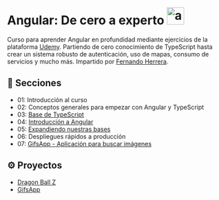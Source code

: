 # Angular: De cero a experto <a href="https://emoji.gg/emoji/6573_angular"><img src="https://cdn3.emoji.gg/emojis/6573_angular.png" width="40" height="40" alt="angular"></a>
Curso para aprender Angular en profundidad mediante ejercicios de la plataforma [Udemy](https://www.udemy.com/course/angular-fernando-herrera/?src=sac&kw=angular+de+cero). Partiendo de cero conocimiento de TypeScript hasta crear un sistema robusto de autenticación, uso de mapas, consumo de servicios y mucho más. Impartido por [Fernando Herrera](https://github.com/Klerith).

## 📖 Secciones 
- 01: Introducción al curso
- 02: Conceptos generales para empezar con Angular y TypeScript
- 03: [Base de TypeScript](angular/01-typescript-intro/src/ejercicios)
- 04: [Introducción a Angular](angular/02-bases)
- 05: [Expandiendo nuestras bases](angular/02-bases/src/app/dbz)
- 06: Despliegues rápidos a producción
- 07: [GifsApp - Aplicación para buscar imágenes](angular//03-gifs-app)

## ⚙ Proyectos
- [Dragon Ball Z](https://curso-angular-dbz.netlify.app/)
- [GifsApp](https://curso-angular-gifsapp.netlify.app/)
